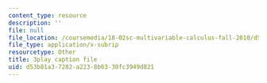 ```yaml
---
content_type: resource
description: ''
file: null
file_location: /coursemedia/18-02sc-multivariable-calculus-fall-2010/d53b81a37282a2238b6330fc3949d821_YmAMEi-Faz8.srt
file_type: application/x-subrip
resourcetype: Other
title: 3play caption file
uid: d53b81a3-7282-a223-8b63-30fc3949d821
---
```

